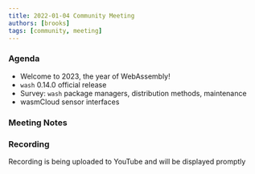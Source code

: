 ```yaml
---
title: 2022-01-04 Community Meeting
authors: [brooks]
tags: [community, meeting]
---
```


### Agenda

- Welcome to 2023, the year of WebAssembly!
- `wash` 0.14.0 official release
- Survey: `wash` package managers, distribution methods, maintenance
- wasmCloud sensor interfaces

<!--truncate-->

### Meeting Notes

### Recording

Recording is being uploaded to YouTube and will be displayed promptly
